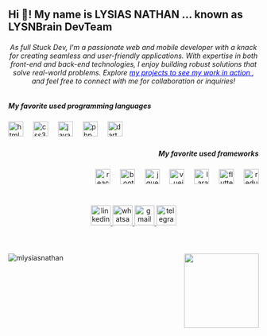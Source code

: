 <h2 align="left">Hi 👋! My name is LYSIAS NATHAN ... known as LYSNBrain DevTeam</h2>

<h6 align="center">As full Stuck Dev, I'm a passionate web and mobile developer with a knack for creating seamless and user-friendly applications. With expertise in both front-end and back-end technologies, I enjoy building robust solutions that solve real-world problems. Explore <a href='https://lysnbrain-resume.web.app/#portfolio' style="color: blue"> my projects to see my work in action </a>, and feel free to connect with me for collaboration or inquiries!</h6>


###

<h5 align="left">My favorite used programming languages</h5>

###

<div align="left">
    <img alt="html5 logo" height="30"
         src="https://cdn.jsdelivr.net/gh/devicons/devicon/icons/html5/html5-original.svg"/>
    <img width="12"/>
    <img alt="css3 logo" height="30" src="https://cdn.jsdelivr.net/gh/devicons/devicon/icons/css3/css3-original.svg"/>
    <img width="12"/>
    <img alt="javascript logo" height="30"
         src="https://cdn.jsdelivr.net/gh/devicons/devicon/icons/javascript/javascript-original.svg"/>
    <img width="12"/>
    <img alt="php logo" height="30" src="https://cdn.jsdelivr.net/gh/devicons/devicon/icons/php/php-original.svg"/>
    <img width="12"/>
    <img alt="dart logo" height="30" src="https://cdn.jsdelivr.net/gh/devicons/devicon/icons/dart/dart-original.svg"/>
</div>

###

<h5 align="right">My favorite used frameworks</h5>

###

<div align="right">
    <img alt="react logo" height="30" src="https://skillicons.dev/icons?i=react"/>
    <img width="12"/>
    <img alt="bootstrap logo" height="30" src="https://skillicons.dev/icons?i=bootstrap"/>
    <img width="12"/>
    <img alt="jquery logo" height="30" src="https://skillicons.dev/icons?i=jquery"/>
    <img width="12"/>
    <img alt="vuejs logo" height="30" src="https://skillicons.dev/icons?i=vue"/>
    <img width="12"/>
    <img alt="laravel logo" height="30" src="https://skillicons.dev/icons?i=laravel"/>
    <img width="12"/>
    <img alt="flutter logo" height="30" src="https://skillicons.dev/icons?i=flutter"/>
    <img width="12"/>
    <img alt="redux logo" height="30" src="https://skillicons.dev/icons?i=redux"/>
</div>

###

<br clear="both">

<div align="center">
    <a href="https://www.linkedin.com/in/lysias-nathan" target="_blank">
        <img alt="linkedin logo"
             height="40" src="https://img.shields.io/static/v1?message=LinkedIn&logo=linkedin&label=&color=0077B5&logoColor=white&labelColor=&style=for-the-badge"/>
    </a>
    <a href="https://Wa.me/+243976742676" target="_blank">
        <img alt="whatsapp logo"
             height="40" src="https://img.shields.io/static/v1?message=Whatsapp&logo=whatsapp&label=&color=25D366&logoColor=white&labelColor=&style=for-the-badge"/>
    </a>
    <a href="mailto:mlysiasnathan@gmail.com" target="_blank">
        <img alt="gmail logo"
             height="40" src="https://img.shields.io/static/v1?message=Gmail&logo=gmail&label=&color=D14836&logoColor=white&labelColor=&style=for-the-badge"/>
    </a>
    <a href="https://t.me/+243976742676" target="_blank">
        <img alt="telegram logo"
             height="40" src="https://img.shields.io/static/v1?message=Telegram&logo=telegram&label=&color=2CA5E0&logoColor=white&labelColor=&style=for-the-badge"/>
    </a>
</div>

###

<br clear="both">
<p><img align="left"
        alt="mlysiasnathan"
        src="https://github-readme-stats.vercel.app/api/top-langs?username=mlysiasnathan&show_icons=true&locale=en&layout=compact"/></p>

<img align="right" height="150"
     src="https://media2.dev.to/dynamic/image/width=800%2Cheight=%2Cfit=scale-down%2Cgravity=auto%2Cformat=auto/https%3A%2F%2Fthepracticaldev.s3.amazonaws.com%2Fi%2Fczf56wunsqu2jkzx9yqi.gif"/>

###

